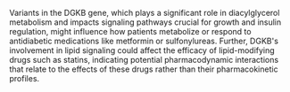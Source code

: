 Variants in the DGKB gene, which plays a significant role in diacylglycerol metabolism and impacts signaling pathways crucial for growth and insulin regulation, might influence how patients metabolize or respond to antidiabetic medications like metformin or sulfonylureas. Further, DGKB's involvement in lipid signaling could affect the efficacy of lipid-modifying drugs such as statins, indicating potential pharmacodynamic interactions that relate to the effects of these drugs rather than their pharmacokinetic profiles.